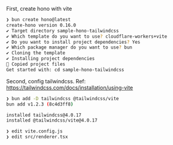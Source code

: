 
First, create hono with vite

```sh
❯ bun create hono@latest
create-hono version 0.16.0
✔ Target directory sample-hono-tailwindcss
✔ Which template do you want to use? cloudflare-workers+vite
✔ Do you want to install project dependencies? Yes
✔ Which package manager do you want to use? bun
✔ Cloning the template
✔ Installing project dependencies
🎉 Copied project files
Get started with: cd sample-hono-tailwindcss
```

Second, config tailwindcss. Ref: https://tailwindcss.com/docs/installation/using-vite

```sh
❯ bun add -D tailwindcss @tailwindcss/vite
bun add v1.2.3 (8c4d3ff8)

installed tailwindcss@4.0.17
installed @tailwindcss/vite@4.0.17

❯ edit vite.config.js
❯ edit src/renderer.tsx
```
